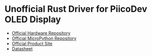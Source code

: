 [Official Hardware Repository]: https://github.com/CoreElectronics/CE-PiicoDev-OLED-SSD1306/tree/9589dfa21c6f25eb7eae1e51cee97ff6fd2c235f
[Official MicroPython Repository]: https://github.com/CoreElectronics/CE-PiicoDev-SSD1306-MicroPython-Module/tree/eba37787ef6630fc93784da8dc7a999cfa4f1d0b
[Official Product Site]: https://piico.dev/p14
[Datasheet]: https://cdn-shop.adafruit.com/datasheets/SSD1306.pdf
# Unofficial Rust Driver for PiicoDev OLED Display
- [Official Hardware Repository]
- [Official MicroPython Repository]
- [Official Product Site]
- [Datasheet]
